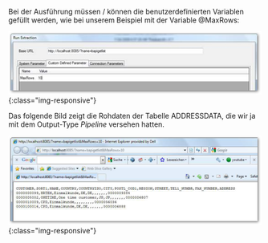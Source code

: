 Bei der Ausführung müssen / können die benutzerdefinierten Variablen gefüllt werden, wie bei unserem Beispiel mit der Variable @MaxRows:

![Bapi-Run-Parameters](/img/content/Bapi-Run-Parameters.png){:class="img-responsive"}


Das folgende Bild zeigt die Rohdaten der Tabelle ADDRESSDATA, die wir ja mit dem Output-Type *Pipeline* versehen hatten.

![Bapi-Run-Output](/img/content/Bapi-Run-Output.png){:class="img-responsive"}